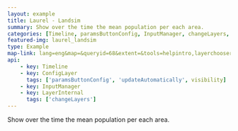 ```yaml
---
layout: example
title: Laurel - Landsim
summary: Show over the time the mean population per each area.
categories: [Timeline, paramsButtonConfig, InputManager, changeLayers, updateAutomatically, visibility]
featured-img: laurel_landsim
type: Example
map-link: lang=eng&map=&queryid=68&extent=&tools=helpintro,layerchooser,zoomextent,customzoom,getfeature&options=enablequeries,scale,startopened&visiblelayers=custom
api: 
    - key: Timeline
    - key: ConfigLayer
      tags: ['paramsButtonConfig', 'updateAutomatically', visibility]
    - key: InputManager
    - key: LayerInternal
      tags: ['changeLayers']
---
```

Show over the time the mean population per each area.
